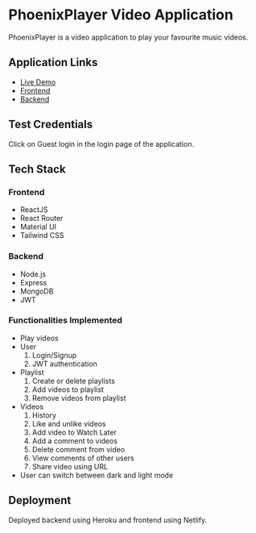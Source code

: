 
# PhoenixPlayer Video Application

PhoenixPlayer is a video application to play your favourite music videos.
## Application Links
 - [Live Demo](https://phoenixplayer.netlify.app/)
 - [Frontend](https://github.com/abhisheksunil2201/video-player-frontend-)
 - [Backend](https://github.com/abhisheksunil2201/video-player-backend)
 
## Test Credentials
 Click on Guest login in the login page of the application.
## Tech Stack

### Frontend
- ReactJS
- React Router 
- Material UI
- Tailwind CSS

### Backend
- Node.js
- Express
- MongoDB
- JWT

### Functionalities Implemented
- Play videos
- User
    1. Login/Signup 
    2. JWT authentication
- Playlist
    1. Create or delete playlists
    2. Add videos to playlist
    3. Remove videos from playlist
- Videos
    1. History
    2. Like and unlike videos
    3. Add video to Watch Later
    4. Add a comment to videos
    5. Delete comment from video
    6. View comments of other users
    7. Share video using URL
- User can switch between dark and light mode

## Deployment

Deployed backend using Heroku and frontend using Netlify.
